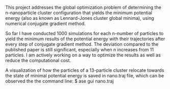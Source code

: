 This project addresses the global optimization problem of determining the n-nanoparticle cluster configuration that yields the minimum potential energy (also as known as Lennard-Jones cluster global minima), using numerical conjugate gradient method.

So far I have conducted 1000 simulations for each n-number of particles to yield the minimum results of the potential energy with their trajectories after every step of conjugate gradient method. The deviation compared to the published paper is still significant, especially when n increases from 11 particles. I am actively working on a way to optimize the results as well as reduce the computational cost.

A visualization of how the particles of a 13-particle cluster relocate towards the state of minimal potential energy is saved in nano.traj file, which can be observed the the command line: $ ase gui nano.traj
